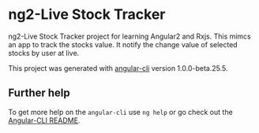 # ng2-Live Stock Tracker

ng2-Live Stock Tracker project for learning Angular2 and Rxjs. This mimcs an app to track the stocks value. 
It notify the change value of selected stocks by user at live.

This project was generated with [angular-cli](https://github.com/angular/angular-cli) version 1.0.0-beta.25.5.


## Further help

To get more help on the `angular-cli` use `ng help` or go check out the [Angular-CLI README](https://github.com/angular/angular-cli/blob/master/README.md).
